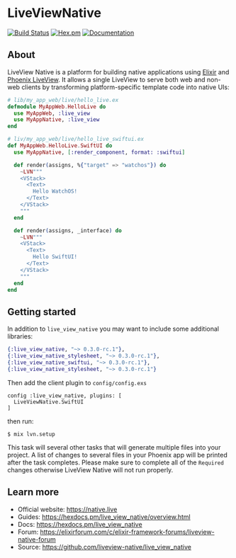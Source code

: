 # LiveViewNative

[![Build Status](https://github.com/liveview-native/live_view_native/workflows/Elixir%20CI/badge.svg)](https://github.com/liveview-native/live_view_native/actions) [![Hex.pm](https://img.shields.io/hexpm/v/live_view_native.svg)](https://hex.pm/packages/live_view_native) [![Documentation](https://img.shields.io/badge/documentation-gray)](https://hexdocs.pm/live_view_native)

## About

LiveView Native is a platform for building native applications using [Elixir](https://elixir-lang.org/) and [Phoenix LiveView](https://github.com/phoenixframework/phoenix_live_view). It allows a single LiveView to serve both web and non-web clients by transforming platform-specific template code into native UIs:

```elixir
# lib/my_app_web/live/hello_live.ex
defmodule MyAppWeb.HelloLive do
  use MyAppWeb, :live_view
  use MyAppNative, :live_view
end

# liv/my_app_web/live/hello_live_swiftui.ex
def MyAppWeb.HelloLive.SwiftUI do
  use MyAppNative, [:render_component, format: :swiftui]

  def render(assigns, %{"target" => "watchos"}) do
    ~LVN"""
    <VStack>
      <Text>
        Hello WatchOS!
      </Text>
    </VStack>
    """
  end

  def render(assigns, _interface) do
    ~LVN"""
    <VStack>
      <Text>
        Hello SwiftUI!
      </Text>
    </VStack>
    """
  end
end
```

## Getting started

In addition to `live_view_native` you may want to include some additional libraries:

```elixir
{:live_view_native, "~> 0.3.0-rc.1"},
{:live_view_native_stylesheet, "~> 0.3.0-rc.1"},
{:live_view_native_swiftui, "~> 0.3.0-rc.1"},
{:live_view_native_stylesheet, "~> 0.3.0-rc.1"}
```

Then add the client plugin to `config/config.exs`

```
config :live_view_native, plugins: [
  LiveViewNative.SwiftUI
]
```

then run:

```
$ mix lvn.setup
```

This task will several other tasks that will generate multiple files into your project.
A list of changes to several files in your Phoenix app will be printed after the task
completes. Please make sure to complete all of the `Required` changes otherwise LiveView Native
will not run properly.


## Learn more

  * Official website: https://native.live
  * Guides: https://hexdocs.pm/live_view_native/overview.html
  * Docs: https://hexdocs.pm/live_view_native
  * Forum: https://elixirforum.com/c/elixir-framework-forums/liveview-native-forum
  * Source: https://github.com/liveview-native/live_view_native
